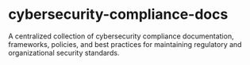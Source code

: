 # cybersecurity-compliance-docs
 A centralized collection of cybersecurity compliance documentation, frameworks, policies, and best practices for maintaining regulatory and organizational security standards.
